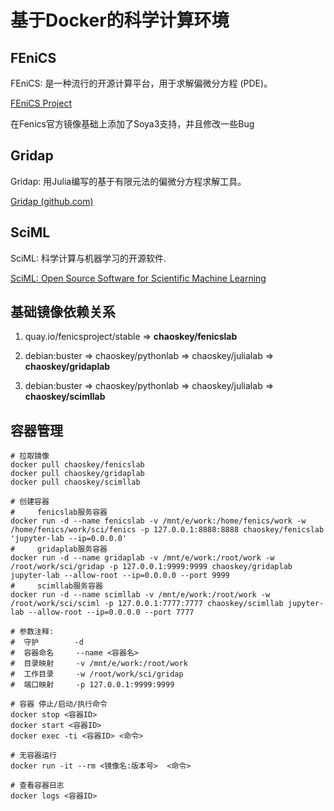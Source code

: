 # 基于Docker的科学计算环境

## FEniCS

FEniCS: 是一种流行的开源计算平台，用于求解偏微分方程 (PDE)。

 [FEniCS Project](https://fenicsproject.org/)

在Fenics官方镜像基础上添加了Soya3支持，并且修改一些Bug

## Gridap

Gridap: 用Julia编写的基于有限元法的偏微分方程求解工具。

[Gridap (github.com)](https://github.com/gridap)

## SciML

SciML: 科学计算与机器学习的开源软件.

 [SciML: Open Source Software for Scientific Machine Learning](https://sciml.ai/)

## 基础镜像依赖关系

1)  quay.io/fenicsproject/stable  => **chaoskey/fenicslab**

2)  debian:buster  => chaoskey/pythonlab  => chaoskey/julialab  => **chaoskey/gridaplab**

3)  debian:buster  => chaoskey/pythonlab  => chaoskey/julialab  => **chaoskey/scimllab**

## 容器管理

```shell
# 拉取镜像
docker pull chaoskey/fenicslab
docker pull chaoskey/gridaplab
docker pull chaoskey/scimllab

# 创建容器
#     fenicslab服务容器
docker run -d --name fenicslab -v /mnt/e/work:/home/fenics/work -w /home/fenics/work/sci/fenics -p 127.0.0.1:8888:8888 chaoskey/fenicslab 'jupyter-lab --ip=0.0.0.0'
#     gridaplab服务容器
docker run -d --name gridaplab -v /mnt/e/work:/root/work -w /root/work/sci/gridap -p 127.0.0.1:9999:9999 chaoskey/gridaplab jupyter-lab --allow-root --ip=0.0.0.0 --port 9999
#     scimllab服务容器
docker run -d --name scimllab -v /mnt/e/work:/root/work -w /root/work/sci/sciml -p 127.0.0.1:7777:7777 chaoskey/scimllab jupyter-lab --allow-root --ip=0.0.0.0 --port 7777

# 参数注释:
#  守护		 -d 
#  容器命名		--name <容器名> 
#  目录映射		-v /mnt/e/work:/root/work
#  工作目录		-w /root/work/sci/gridap
#  端口映射		-p 127.0.0.1:9999:9999

# 容器 停止/启动/执行命令
docker stop <容器ID>
docker start <容器ID>
docker exec -ti <容器ID> <命令>

# 无容器运行
docker run -it --rm <镜像名:版本号>  <命令>

# 查看容器日志
docker logs <容器ID>
```



